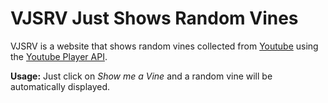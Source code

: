 # VJSRV Just Shows Random Vines
VJSRV is a website that shows random vines collected from [Youtube](https://www.youtube.com) using the [Youtube Player API](https://developers.google.com/youtube/iframe_api_reference).

**Usage:** Just click on _Show me a Vine_ and a random vine will be automatically displayed.
